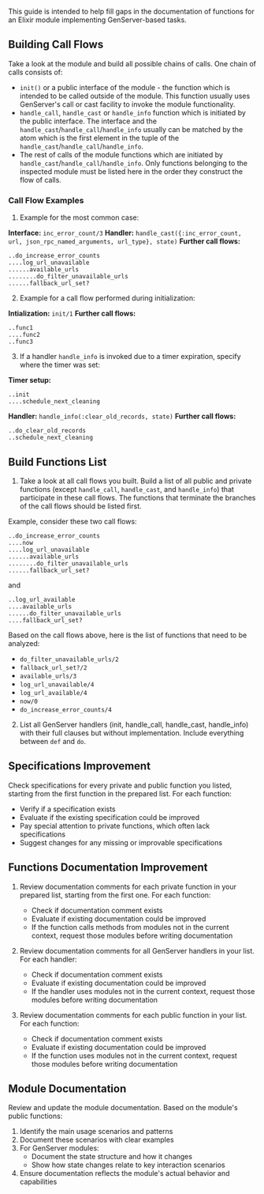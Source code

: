 This guide is intended to help fill gaps in the documentation of functions for an Elixir module implementing GenServer-based tasks.

## Building Call Flows

Take a look at the module and build all possible chains of calls. One chain of calls consists of:
- `init()` or a public interface of the module - the function which is intended to be called outside of the module. This function usually uses GenServer's call or cast facility to invoke the module functionality.
- `handle_call`, `handle_cast` or `handle_info` function which is initiated by the public interface. The interface and the `handle_cast`/`handle_call`/`handle_info` usually can be matched by the atom which is the first element in the tuple of the `handle_cast`/`handle_call`/`handle_info`.
- The rest of calls of the module functions which are initiated by `handle_cast`/`handle_call`/`handle_info`. Only functions belonging to the inspected module must be listed here in the order they construct the flow of calls.

### Call Flow Examples

1. Example for the most common case:

**Interface:** `inc_error_count/3`
**Handler:** `handle_cast({:inc_error_count, url, json_rpc_named_arguments, url_type}, state)`
**Further call flows:**
```
..do_increase_error_counts
....log_url_unavailable
......available_urls
........do_filter_unavailable_urls
......fallback_url_set?
```

2. Example for a call flow performed during initialization:

**Intialization:** `init/1`
**Further call flows:**
```
..func1
....func2
..func3
```

3. If a handler `handle_info` is invoked due to a timer expiration, specify where the timer was set:

**Timer setup:**
```
..init
....schedule_next_cleaning
```
**Handler:** `handle_info(:clear_old_records, state)`
**Further call flows:**
```
..do_clear_old_records
..schedule_next_cleaning
```

## Build Functions List

1. Take a look at all call flows you built. Build a list of all public and private functions (except `handle_call`, `handle_cast`, and `handle_info`) that participate in these call flows. The functions that terminate the branches of the call flows should be listed first.

Example, consider these two call flows:

```
..do_increase_error_counts
....now
....log_url_unavailable
......available_urls
........do_filter_unavailable_urls
......fallback_url_set?
```

and

```
..log_url_available
....available_urls
......do_filter_unavailable_urls
....fallback_url_set?
```

Based on the call flows above, here is the list of functions that need to be analyzed:

- `do_filter_unavailable_urls/2`
- `fallback_url_set?/2`
- `available_urls/3`
- `log_url_unavailable/4`
- `log_url_available/4`
- `now/0`
- `do_increase_error_counts/4`

2. List all GenServer handlers (init, handle_call, handle_cast, handle_info) with their full clauses but without implementation. Include everything between `def` and `do`.

## Specifications Improvement

Check specifications for every private and public function you listed, starting from the first function in the prepared list. For each function:
   - Verify if a specification exists
   - Evaluate if the existing specification could be improved
   - Pay special attention to private functions, which often lack specifications
   - Suggest changes for any missing or improvable specifications

## Functions Documentation Improvement

1. Review documentation comments for each private function in your prepared list, starting from the first one. For each function:
   - Check if documentation comment exists
   - Evaluate if existing documentation could be improved
   - If the function calls methods from modules not in the current context, request those modules before writing documentation

2. Review documentation comments for all GenServer handlers in your list. For each handler:
   - Check if documentation comment exists
   - Evaluate if existing documentation could be improved
   - If the handler uses modules not in the current context, request those modules before writing documentation

3. Review documentation comments for each public function in your list. For each function:
   - Check if documentation comment exists
   - Evaluate if existing documentation could be improved
   - If the function uses modules not in the current context, request those modules before writing documentation

## Module Documentation

Review and update the module documentation. Based on the module's public functions:
1. Identify the main usage scenarios and patterns
2. Document these scenarios with clear examples
3. For GenServer modules:
   - Document the state structure and how it changes
   - Show how state changes relate to key interaction scenarios
4. Ensure documentation reflects the module's actual behavior and capabilities
